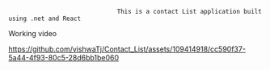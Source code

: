                                   This is a contact List application built using .net and React
Working video

 


https://github.com/vishwaTj/Contact_List/assets/109414918/cc590f37-5a44-4f93-80c5-28d6bb1be060

